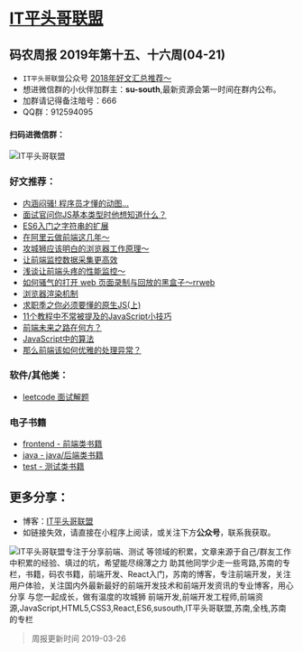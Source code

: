 
# [IT平头哥联盟](https://susouth.com/ "@IT·平头哥联盟，码农书籍，苏南的专栏")

##  码农周报 2019年第十五、十六周(04-21)

+ `IT平头哥联盟`公众号 [2018年好文汇总推荐～](https://mp.weixin.qq.com/s/-BA4X3ScSSpsZRrUCyTuBw)
+ 想进微信群的小伙伴加群主：**su-south**,最新资源会第一时间在群内公布。
+ 加群请记得备注暗号：666 
+ QQ群：912594095 
#### 扫码进微信群：
![IT平头哥联盟](https://user-images.githubusercontent.com/18324563/55072435-11916a00-50c6-11e9-86ff-b906d7040c2d.png)

### 好文推荐：
+ [内涵闷骚! 程序员才懂的动图...](https://mp.weixin.qq.com/s/HnxmOFlvZ-X5wAyjuEFyjg)
+ [面试官问你JS基本类型时他想知道什么？](https://mp.weixin.qq.com/s/UJ_zTt85VafVQhZblQAKJQ)
+ [ES6入门之字符串的扩展](https://segmentfault.com/a/1190000018927883)
+ [在阿里云做前端这几年～](https://mp.weixin.qq.com/s/f7rnLewqT4csKqfuw9IW0g)
+ [攻城狮应该明白的浏览器工作原理～](https://mp.weixin.qq.com/s/RiJ0tRuuLEZL63Jz6N8FhQ)
+ [让前端监控数据采集更高效](https://segmentfault.com/a/1190000018918875)
+ [浅谈让前端头疼的性能监控～](https://mp.weixin.qq.com/s/TYZV7ZWHVS9vOkLneVco1Q)
+ [如何骚气的打开 web 页面录制与回放的黑盒子～rrweb](https://mp.weixin.qq.com/s/rekl6pqAgBLKE9IMj24m9Q)
+ [浏览器渲染机制](https://segmentfault.com/a/1190000018917730)
+ [求职季之你必须要懂的原生JS(上)](https://mp.weixin.qq.com/s/qwcQ2_9WGdAlbzUjQ-Du3Q)
+ [11个教程中不常被提及的JavaScript小技巧](https://segmentfault.com/a/1190000018897633)
+ [前端未来之路在何方？](https://mp.weixin.qq.com/s/e4kX45oYBsHTvc4Q4QLivA)
+ [JavaScript中的算法](https://mp.weixin.qq.com/s/r1Hsha5hz9sj9g0bt1HVjQ)
+ [那么前端该如何优雅的处理异常？](https://mp.weixin.qq.com/s/h0WhtNXy7MMP6OYrqSCVHQ)

### 软件/其他类：
+ [leetcode 面试解题 ](https://github.com/meibin08/free-programming-books/issues "996.ICU 指的是 “工作 996”， 生病 ICU 。在中国，这是程序员之间的一种自嘲的说法，意思是按照 996 的模式工作，那以后就得进 ICU 了。")


### 电子书籍
+ [frontend - 前端类书籍](../frontend "前端类电子书籍整理")
+ [java - java/后端类书籍](../java "java或后端开发人员电子书籍整理")
+ [test - 测试类书籍](../test "测试人员电子书籍整理")

## 更多分享：
+ 博客：[IT平头哥联盟](https://susouth.com "IT平头哥联盟")
+ 如链接失效，请直接在小程序上阅读，或关注下方**公众号**，联系我获取。

![IT平头哥联盟专注于分享前端、测试 等领域的积累，文章来源于自己/群友工作中积累的经验、填过的坑，希望能尽绵薄之力 助其他同学少走一些弯路,苏南的专栏，书籍，码农书籍，前端开发、React入门，苏南的博客，专注前端开发，关注用户体验，关注国内外最新最好的前端开发技术和前端开发资讯的专业博客，用心分享 与您一起成长，做有温度的攻城狮 前端开发,前端开发工程师,前端资源,JavaScript,HTML5,CSS3,React,ES6,susouth,IT平头哥联盟,苏南,全栈,苏南的专栏](https://user-images.githubusercontent.com/18324563/49295841-ae197600-f4f1-11e8-80c9-53ee54ee1f86.png "IT平头哥联盟")

> 周报更新时间 2019-03-26


